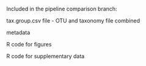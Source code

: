 Included in the pipeline comparison branch:

tax.group.csv file - OTU and taxonomy file combined

metadata

R code for figures

R code for supplementary data
